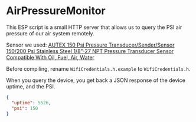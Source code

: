 # AirPressureMonitor

This ESP script is a small HTTP server that allows us to query the PSI air pressure of our air system remotely.

Sensor we used: [AUTEX 150 Psi Pressure Transducer/Sender/Sensor 150/200 Psi Stainless Steel 1/8”-27 NPT Pressure Transducer Sensor Compatible With Oil, Fuel, Air, Water](https://www.amazon.com/dp/B00NIK98O8)

Before compiling, rename `WifiCredentials.h.example` to `WifiCredentials.h`.

When you query the device, you get back a JSON response of the device uptime, and the PSI.

```json
{
  "uptime": 5526,
  "psi": 150
}
```
